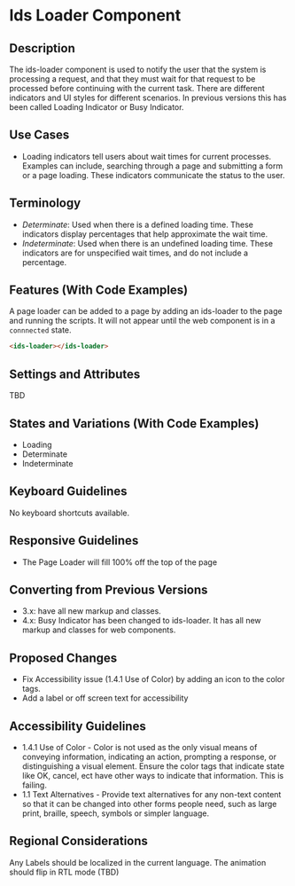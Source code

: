 # Ids Loader Component

## Description

The ids-loader component is used to notify the user that the system is processing a request, and that they must wait for that request to be processed before continuing with the current task. There are different indicators and UI styles for different scenarios. In previous versions this has been called Loading Indicator or Busy Indicator.

## Use Cases

- Loading indicators tell users about wait times for current processes. Examples can include, searching through a page and submitting a form or a page loading. These indicators communicate the status to the user.

## Terminology

- *Determinate*: Used when there is a defined loading time. These indicators display percentages that help approximate the wait time.
- *Indeterminate*: Used when there is an undefined loading time. These indicators are for unspecified wait times, and do not include a percentage.

## Features (With Code Examples)

A page loader can be added to a page by adding an ids-loader to the page and running the scripts. It will not appear until the web component is in a `connnected` state.

```html
<ids-loader></ids-loader>
```

## Settings and Attributes

TBD

## States and Variations (With Code Examples)

- Loading
- Determinate
- Indeterminate

## Keyboard Guidelines

No keyboard shortcuts available.

## Responsive Guidelines

- The Page Loader will fill 100% off the top of the page

## Converting from Previous Versions

- 3.x:  have all new markup and classes.
- 4.x: Busy Indicator has been changed to ids-loader. It has all new markup and classes for web components.

## Proposed Changes

- Fix Accessibility issue (1.4.1 Use of Color) by adding an icon to the color tags.
- Add a label or off screen text for accessibility

## Accessibility Guidelines

- 1.4.1 Use of Color - Color is not used as the only visual means of conveying information, indicating an action, prompting a response, or distinguishing a visual element. Ensure the color tags that indicate state like OK, cancel, ect have other ways to indicate that information. This is failing.
- 1.1 Text Alternatives - Provide text alternatives for any non-text content so that it can be changed into other forms people need, such as large print, braille, speech, symbols or simpler language.

## Regional Considerations

Any Labels should be localized in the current language. The animation should flip in RTL mode (TBD)
